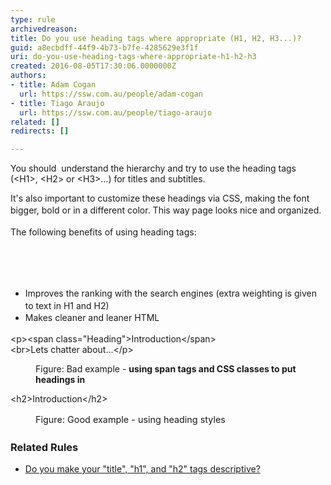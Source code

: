 ```yaml
---
type: rule
archivedreason: 
title: Do you use heading tags where appropriate (H1, H2, H3...)?
guid: a8ecbdff-44f9-4b73-b7fe-4285629e3f1f
uri: do-you-use-heading-tags-where-appropriate-h1-h2-h3
created: 2016-08-05T17:30:06.0000000Z
authors:
- title: Adam Cogan
  url: https://ssw.com.au/people/adam-cogan
- title: Tiago Araujo
  url: https://ssw.com.au/people/tiago-araujo
related: []
redirects: []

---
```



<p>You should &#160;understand the hierarchy&#160;and try to use the heading tags (&lt;H1&gt;, &lt;H2&gt; or &lt;H3&gt;...) for titles and subtitles.</p><p>It's also important to customize&#160;these headings&#160;via CSS, making the font bigger, bold or in a different color. This way<span style="line-height&#58;1.6;">&#160;page looks nice and organized.&#160;</span></p><p>The following benefits of using heading tags&#58;<br></p><br>
<br><excerpt class='endintro'></excerpt><br>
<p></p><ul><li>
      <span style="line-height&#58;1.6;"> Improves the ranking with the search engines (extra weighting is given to text in H1 and H2)</span><br></li><li>
      <span style="line-height&#58;1.6;">Makes cleaner and leaner HTML&#160;</span><br></li></ul><div><p class="ssw15-rteElement-CodeArea">&lt;p&gt;&lt;span class=&quot;Heading&quot;&gt;Introduction&lt;/span&gt; 
      <br>&lt;br&gt;Lets chatter about...&lt;/p&gt;​<br></p><dd class="ssw15-rteElement-FigureBad">​​​Figure&#58; Bad example​​ - ​<strong>using span tags and CSS classes to put headings in</strong><br></dd></div><div><p class="ssw15-rteElement-CodeArea">&lt;h2&gt;Introduction&lt;/h2&gt;</p><dd class="ssw15-rteElement-FigureGood">
      <span style="font-size&#58;0.9rem;line-height&#58;1.5em;">​​Figure&#58; Good example - using heading styles</span><span style="font-size&#58;0.9rem;line-height&#58;1.5em;">​</span></dd></div><h3>Related Rules</h3><ul><li>​<a href="/_layouts/15/FIXUPREDIRECT.ASPX?WebId=3dfc0e07-e23a-4cbb-aac2-e778b71166a2&amp;TermSetId=07da3ddf-0924-4cd2-a6d4-a4809ae20160&amp;TermId=d40446f8-8f5f-4a4a-a231-faace7124d7a">Do you make your &quot;title&quot;, &quot;h1&quot;, and &quot;h2&quot; tags descriptive?​​</a>​<br></li></ul>


